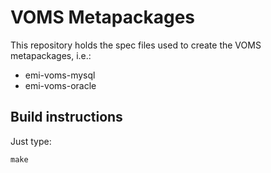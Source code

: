 # VOMS Metapackages

This repository holds the spec files used to create the VOMS
metapackages, i.e.:

   * emi-voms-mysql
   * emi-voms-oracle

## Build instructions

Just type:

    make
